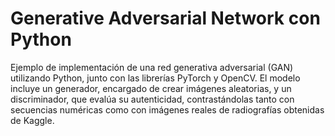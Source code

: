 # Generative Adversarial Network con Python
Ejemplo de implementación de una red generativa adversarial (GAN) utilizando Python, junto con las librerías PyTorch y OpenCV. El modelo incluye un generador, encargado de crear imágenes aleatorias, y un discriminador, que evalúa su autenticidad, contrastándolas tanto con secuencias numéricas como con imágenes reales de radiografías obtenidas de Kaggle.
